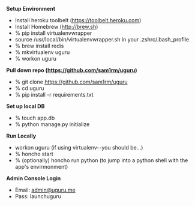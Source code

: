 **Setup Environment**
 
- Install heroku toolbelt (https://toolbelt.heroku.com)
- Install Homebrew (http://brew.sh)
- % pip install virtualenvwrapper
- source /usr/local/bin/virtualenvwrapper.sh in your .zshrc/.bash_profile
- % brew install redis
- % mkvirtualenv uguru
- % workon uguru

**Pull down repo (https://github.com/sam1rm/uguru)**

- % git clone https://github.com/sam1rm/uguru
- % cd uguru
- % pip install -r requirements.txt 

**Set up local DB**

- % touch app.db
- % python manage.py initialize

**Run Locally**

- workon uguru (if using virtualenv--you should be...)
- % honcho start
- % (optionally) honcho run python (to jump into a python shell with the app's envirmonment)

**Admin Console Login**

- Email: admin@uguru.me
- Pass: launchuguru